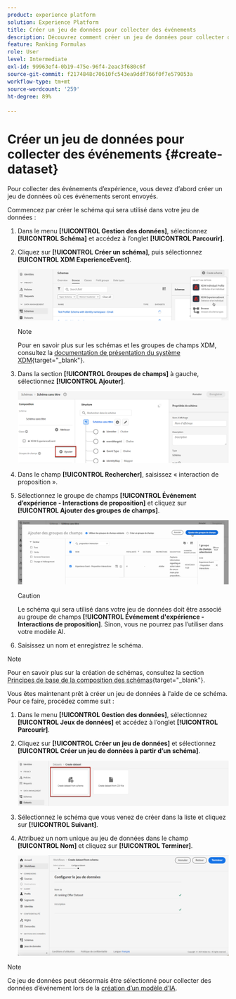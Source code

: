 ```yaml
---
product: experience platform
solution: Experience Platform
title: Créer un jeu de données pour collecter des événements
description: Découvrez comment créer un jeu de données pour collecter des événements.
feature: Ranking Formulas
role: User
level: Intermediate
exl-id: 99963ef4-0b19-475e-96f4-2eac3f680c6f
source-git-commit: f2174848c70610fc543ea9ddf766f0f7e579053a
workflow-type: tm+mt
source-wordcount: '259'
ht-degree: 89%

---
```


# Créer un jeu de données pour collecter des événements {#create-dataset}

Pour collecter des événements d’expérience, vous devez d’abord créer un jeu de données où ces événements seront envoyés.

Commencez par créer le schéma qui sera utilisé dans votre jeu de données :

1. Dans le menu **[!UICONTROL Gestion des données]**, sélectionnez **[!UICONTROL Schéma]** et accédez à l’onglet **[!UICONTROL Parcourir]**.

1. Cliquez sur **[!UICONTROL Créer un schéma]**, puis sélectionnez **[!UICONTROL XDM ExperienceEvent]**.

   ![](../assets/ai-ranking-xdm-event.png)

   >[!NOTE]
   >
   >Pour en savoir plus sur les schémas et les groupes de champs XDM, consultez la [documentation de présentation du système XDM](https://experienceleague.adobe.com/docs/experience-platform/xdm/home.html?lang=fr){target="_blank"}.

1. Dans la section **[!UICONTROL Groupes de champs]** à gauche, sélectionnez **[!UICONTROL Ajouter]**.

   ![](../assets/ai-ranking-fields-groups.png)

1. Dans le champ **[!UICONTROL Rechercher]**, saisissez « interaction de proposition ».

1. Sélectionnez le groupe de champs **[!UICONTROL Événement d’expérience - Interactions de proposition]** et cliquez sur **[!UICONTROL Ajouter des groupes de champs]**.

   ![](../assets/ai-ranking-add-field-group.png)

   >[!CAUTION]
   >
   >Le schéma qui sera utilisé dans votre jeu de données doit être associé au groupe de champs **[!UICONTROL Événement d&#39;expérience - Interactions de proposition]**. Sinon, vous ne pourrez pas l’utiliser dans votre modèle AI.

1. Saisissez un nom et enregistrez le schéma.

>[!NOTE]
>
>Pour en savoir plus sur la création de schémas, consultez la section [Principes de base de la composition des schémas](https://experienceleague.adobe.com/docs/experience-platform/xdm/schema/composition.html?lang=fr#understanding-schemas){target="_blank"}.

Vous êtes maintenant prêt à créer un jeu de données à l&#39;aide de ce schéma. Pour ce faire, procédez comme suit :

1. Dans le menu **[!UICONTROL Gestion des données]**, sélectionnez **[!UICONTROL Jeux de données]** et accédez à l’onglet **[!UICONTROL Parcourir]**.

1. Cliquez sur **[!UICONTROL Créer un jeu de données]** et sélectionnez **[!UICONTROL Créer un jeu de données à partir d’un schéma]**.

   ![](../assets/ai-ranking-create-dataset-from-schema.png)

1. Sélectionnez le schéma que vous venez de créer dans la liste et cliquez sur **[!UICONTROL Suivant]**.

1. Attribuez un nom unique au jeu de données dans le champ **[!UICONTROL Nom]** et cliquez sur **[!UICONTROL Terminer]**.

   ![](../assets/ai-ranking-dataset-name.png)

>[!NOTE]
>
>Ce jeu de données peut désormais être sélectionné pour collecter des données d’événement lors de la [création d’un modèle d’IA](../ranking/create-ranking-strategies.md).
